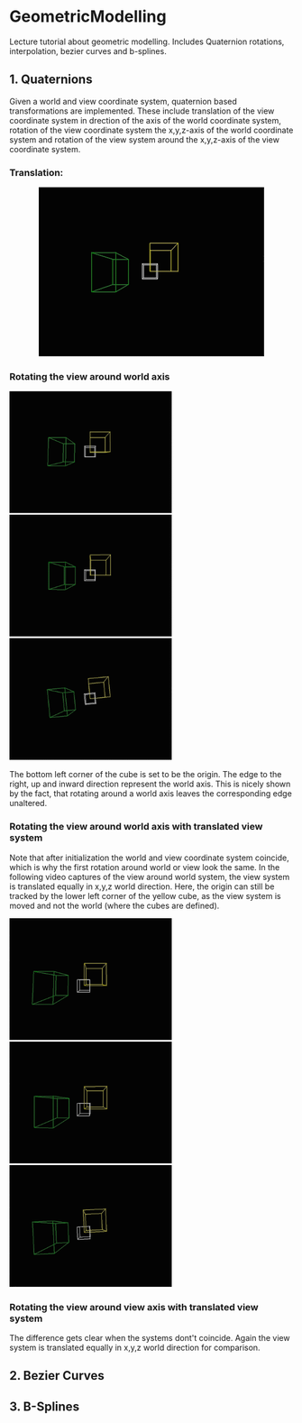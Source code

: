 # GeometricModelling
Lecture tutorial about geometric modelling. Includes Quaternion rotations, interpolation, bezier curves and b-splines.

## 1. Quaternions
Given a world and view coordinate system, quaternion based transformations are implemented. These include translation of the view coordinate system in drection of the axis of the world coordinate system, rotation of the view coordinate system  the x,y,z-axis of the world coordinate system and rotation of the view system around the x,y,z-axis of the view coordinate system.

### Translation:
<p align="center"> 
  <img src="media/GM_translation.gif">
</p>

### Rotating the view around world axis
<p>
  <img src="media/x_World.gif" width=288px>
  <img src="media/y_World.gif" width=288px>
  <img src="media/z_World.gif" width=288px>
</p>
The bottom left corner of the cube is set to be the origin. The edge to the right, up and inward direction represent the world axis. This is nicely shown by the fact, that rotating around a world axis leaves the corresponding edge unaltered.

### Rotating the view around world axis with translated view system
Note that after initialization the world and view coordinate system coincide, which is why the first rotation around world or view look the same. In the following video captures of the view around world system, the view system is translated equally in x,y,z world direction. Here, the origin can still be tracked by the lower left corner of the yellow cube, as the view system is moved and not the world (where the cubes are defined).
<p>
  <img src="media/x_World_trans.gif" width=288px>
  <img src="media/y_World_trans.gif" width=288px>
  <img src="media/z_World_trans.gif" width=288px>
</p>

### Rotating the view around view axis with translated view system
The difference gets clear when the systems dont't coincide. Again the view system is translated equally in x,y,z world direction for comparison.


## 2. Bezier Curves

## 3. B-Splines
